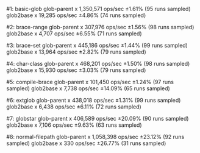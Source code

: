 #1: basic-glob
  glob-parent x 1,350,571 ops/sec ±1.61% (95 runs sampled)
  glob2base x 19,285 ops/sec ±4.86% (74 runs sampled)

#2: brace-range
  glob-parent x 307,976 ops/sec ±1.56% (98 runs sampled)
  glob2base x 4,707 ops/sec ±6.55% (71 runs sampled)

#3: brace-set
  glob-parent x 445,186 ops/sec ±1.44% (99 runs sampled)
  glob2base x 13,964 ops/sec ±2.82% (79 runs sampled)

#4: char-class
  glob-parent x 468,201 ops/sec ±1.50% (98 runs sampled)
  glob2base x 15,930 ops/sec ±3.03% (79 runs sampled)

#5: compile-brace
  glob-parent x 101,450 ops/sec ±1.24% (97 runs sampled)
  glob2base x 7,738 ops/sec ±14.09% (65 runs sampled)

#6: extglob
  glob-parent x 438,018 ops/sec ±1.31% (99 runs sampled)
  glob2base x 6,438 ops/sec ±6.11% (72 runs sampled)

#7: globstar
  glob-parent x 406,589 ops/sec ±20.09% (90 runs sampled)
  glob2base x 7,106 ops/sec ±9.63% (63 runs sampled)

#8: normal-filepath
  glob-parent x 1,058,398 ops/sec ±23.12% (92 runs sampled)
  glob2base x 330 ops/sec ±26.77% (31 runs sampled)
